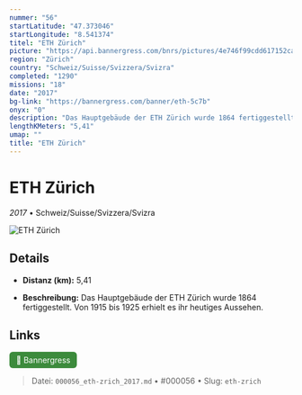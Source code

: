 ```yaml
---
nummer: "56"
startLatitude: "47.373046"
startLongitude: "8.541374"
titel: "ETH Zürich"
picture: "https://api.bannergress.com/bnrs/pictures/4e746f99cdd617152cafac56635bea19"
region: "Zürich"
country: "Schweiz/Suisse/Svizzera/Svizra"
completed: "1290"
missions: "18"
date: "2017"
bg-link: "https://bannergress.com/banner/eth-5c7b"
onyx: "0"
description: "Das Hauptgebäude der ETH Zürich wurde 1864 fertiggestellt. Von 1915 bis 1925 erhielt es ihr heutiges Aussehen."
lengthKMeters: "5,41"
umap: ""
title: "ETH Zürich"
---
```

# ETH Zürich

*2017* • Schweiz/Suisse/Svizzera/Svizra

![ETH Zürich](https://api.bannergress.com/bnrs/pictures/4e746f99cdd617152cafac56635bea19)

## Details
- **Distanz (km):** 5,41



- **Beschreibung:** Das Hauptgebäude der ETH Zürich wurde 1864 fertiggestellt. Von 1915 bis 1925 erhielt es ihr heutiges Aussehen.


## Links
<div style="margin-top: 0.5em;">
<a href="https://bannergress.com/banner/eth-5c7b" target="_blank" style="display:inline-block;margin-right:8px;padding:6px 12px;background-color:#3c8b3c;color:white;text-decoration:none;border-radius:6px;">🔗 Bannergress</a>

</div>


> Datei: `000056_eth-zrich_2017.md` • #000056 • Slug: `eth-zrich`
